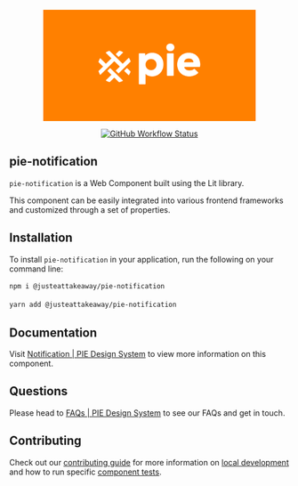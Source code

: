 <p align="center">
  <img align="center" src="../../../readme_image.png" height="200" alt="">
</p>

<p align="center">
  <a href="https://www.npmjs.com/@justeattakeaway/pie-notification">
    <img alt="GitHub Workflow Status" src="https://img.shields.io/npm/v/@justeattakeaway/pie-notification.svg">
  </a>
</p>

## pie-notification

`pie-notification` is a Web Component built using the Lit library.

This component can be easily integrated into various frontend frameworks and customized through a set of properties.


## Installation

To install `pie-notification` in your application, run the following on your command line:

```bash
npm i @justeattakeaway/pie-notification

yarn add @justeattakeaway/pie-notification
```

## Documentation

Visit  [Notification | PIE Design System](https://pie.design/components/notification) to view more information on this component.

## Questions

Please head to [FAQs | PIE Design System](https://pie.design/support/contact-us/) to see our FAQs and get in touch.

## Contributing

Check out our [contributing guide](https://github.com/justeattakeaway/pie/wiki/Contributing-Guide) for more information on [local development](https://github.com/justeattakeaway/pie/wiki/Contributing-Guide#local-development) and how to run specific [component tests](https://github.com/justeattakeaway/pie/wiki/Contributing-Guide#testing).
